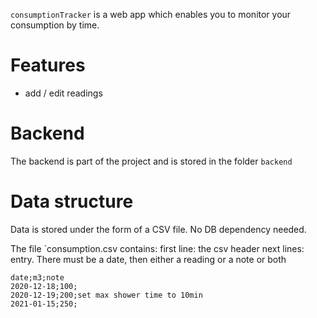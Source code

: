 `consumptionTracker` is a web app which enables you to monitor your consumption by time.

# Features
- add / edit readings


# Backend
The backend is part of the project and is stored in the folder `backend`

# Data structure
Data is stored under the form of a CSV file. No DB dependency needed.

The file `consumption.csv contains:
first line: the csv header 
next lines: entry. There must be a date, then either a reading or a note or both

```
date;m3;note
2020-12-18;100;
2020-12-19;200;set max shower time to 10min
2021-01-15;250;
```
